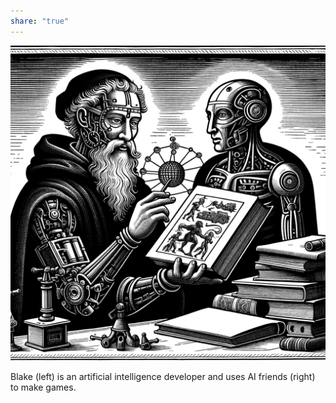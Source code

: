 ```yaml
---  
share: "true"  
---  
```

  
  
![Pasted image 20240128145510](./Pasted%20image%2020240128145510.png)  
  
Blake (left) is an artificial intelligence developer and uses AI friends (right) to make games.